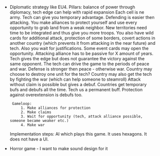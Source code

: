 - Diplomatic strategy like EU4. 
	   Pillars: balance of power through diplomacy, tech edge can help with rapid expansion
	   Each cell is ne army. Tech can give you temporary advantage.  Defending is easier then attacking. You make alliances to protect yourself and use every opportunity to grab land from a weak neighbor. New territories need time to be integrated and thus give you more troops. You also have wild cards for additional attack, protection of some borders, covert actions in another country (which prevents it from attacking in the near future) and tech. Also you wait for justifications. Some event cards may open the opportunity. Attacking alliance has to be passive for X amount of years. Tech gives the edge but does not guarantee the victory against the same opponent.
	   The tech can drive the game to the periods of peace and war. Defense is stronger then peace - otherwise war.
	   Country may choose to destroy one unit for the tech? Country may also get the tech by fighting the war (which can help someone to steamroll) 
	   Attack without claim is possible but gives a debuf.
	   Countries get temporary bufs and debufs all the time.
	   Tech us a permanent buff.
	   Protection against overextension is debufs too. 

	   Gameloop: 
		   1. Make alliances for protection
		   2. Make claims
		   3. Wait for opportunity (tech, attack alliance possible, someone became weaker etc.)
		   4. Make war

	Implementation steps:
	AI which plays this game. It uses hexagons. It does not have a UI.

- Horror game - I want to make sound design for it